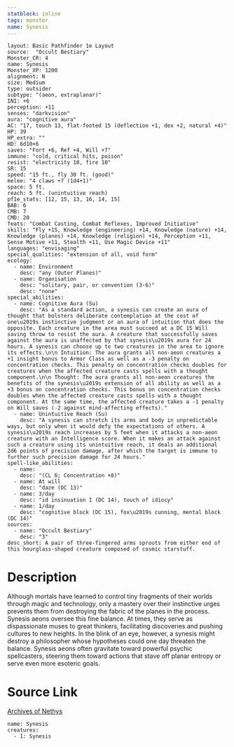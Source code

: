 ```yaml
---
statblock: inline
tags: monster
name: Synesis
---
```

```statblock
layout: Basic Pathfinder 1e Layout
source:  "Occult Bestiary"
Monster_CR: 4
name: Synesis
Monster_XP: 1200
alignment: N
size: Medium
type: outsider
subtype: "(aeon, extraplanar)"
INI: +6
perception: +11
senses: "darkvision"
aura: "cognitive aura"
AC: "17, touch 13, flat-footed 15 (deflection +1, dex +2, natural +4)"
HP: 39
HP_extra: ""
HD: 6d10+6
saves: "Fort +6, Ref +4, Will +7"
immune: "cold, critical hits, poison"
resist: "electricity 10, fire 10"
SR: 15
speed: "15 ft., fly 30 ft. (good)"
melee: "4 claws +7 (1d4+1)"
space: 5 ft.
reach: 5 ft. (unintuitive reach)
pf1e_stats: [12, 15, 13, 16, 14, 15]
BAB: 6
CMB: 7
CMD: 20
feats: "Combat Casting, Combat Reflexes, Improved Initiative"
skills: "Fly +15, Knowledge (engineering) +14, Knowledge (nature) +14, Knowledge (planes) +14, Knowledge (religion) +14, Perception +11, Sense Motive +11, Stealth +11, Use Magic Device +11"
languages: "envisaging"
special_qualities: "extension of all, void form"
ecology:
  - name: Environment
    desc: "any (Outer Planes)"
  - name: Organisation
    desc: "solitary, pair, or convention (3-6)"
    desc: "none"
special_abilities:
  - name: Cognitive Aura (Su)
    desc: "As a standard action, a synesis can create an aura of thought that bolsters deliberate contemplation at the cost of one\u2019s instinctive judgment or an aura of intuition that does the opposite. Each creature in the area must succeed at a DC 15 Will saving throw to resist the aura. A creature that successfully saves against the aura is unaffected by that synesis\u2019s aura for 24 hours. A synesis can choose up to two creatures in the area to ignore its effects.\n\n Intuition: The aura grants all non-aeon creatures a +1 insight bonus to Armor Class as well as a -3 penalty on concentration checks. This penalty on concentration checks doubles for creatures when the affected creature casts spells with a thought component.\n\n Thought: The aura grants all non-aeon creatures the benefits of the synesis\u2019s extension of all ability as well as a +3 bonus on concentration checks. This bonus on concentration checks doubles when the affected creature casts spells with a thought component. At the same time, the affected creature takes a -1 penalty on Will saves (-2 against mind-affecting effects)."
  - name: Unintuitive Reach (Su)
    desc: "A synesis can stretch its arms and body in unpredictable ways, but only when it would defy the expectations of others. A synesis\u2019s reach increases by 5 feet when it attacks a non-aeon creature with an Intelligence score. When it makes an attack against such a creature using its unintuitive reach, it deals an additional 2d6 points of precision damage, after which the target is immune to further such precision damage for 24 hours."
spell-like_abilities:
  - name:
    desc: "(CL 6; Concentration +8)"
  - name: At will
    desc: "daze (DC 13)"
  - name: 3/day
    desc: "id insinuation I (DC 14), touch of idiocy"
  - name: 1/day
    desc: "cognitive block (DC 15), fox\u2019s cunning, mental block (DC 14)"
sources:
  - name: "Occult Bestiary"
    desc: "3"
desc_short: A pair of three-fingered arms sprouts from either end of this hourglass-shaped creature composed of cosmic starstuff.
```
# Description
Although mortals have learned to control tiny fragments of their worlds through magic and technology, only a mastery over their instinctive urges prevents them from destroying the fabric of the planes in the process. Synesis aeons oversee this fine balance. At times, they serve as dispassionate muses to great thinkers, facilitating discoveries and pushing cultures to new heights. In the blink of an eye, however, a synesis might destroy a philosopher whose hypotheses could one day threaten the balance. Synesis aeons often gravitate toward powerful psychic spellcasters, steering them toward actions that stave off planar entropy or serve even more esoteric goals.
# Source Link
[Archives of Nethys](https://aonprd.com/MonsterDisplay.aspx?ItemName=Synesis)
```encounter-table
name: Synesis
creatures:
  - 1: Synesis
```
